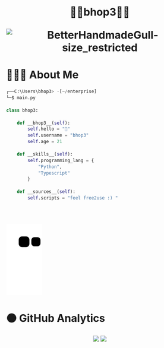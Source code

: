 ### 
<h1 align="center">🕵️‍♂️bhop3🕵️‍♂️</h>

![BetterHandmadeGull-size_restricted](https://cdn.discordapp.com/attachments/1133694521792811048/1134880759472210032/4DED2F61-E65B-4FA9-816A-0D78B5F272FD.gif)

# 👨🏻‍💻 About Me

```python
┌──C:\Users\bhop3> -[~/enterprise]
└─$ main.py

class bhop3:

    def __bhop3__(self):
        self.hello = "👋"
        self.username = "bhop3"
        self.age = 21

    def __skills__(self):
        self.programming_lang = {
            "Python",
            "Typescript"
        }
    
    def __sources__(self):
        self.scripts = "feel free2use :) "

```
<br><br>
  
![snake gif](https://github.com/DXVVAY/DXVVAY/blob/output/github-contribution-grid-snake.svg)<img align="center"> 
# ⚫ GitHub Analytics

<p align="center">
  <img height="140em" src="https://github-readme-stats-eight-theta.vercel.app/api?username=bhop3&show_icons=true&theme=dark&include_all_commits=true&count_private=true"/>
  <img height="140em" src="https://github-readme-stats-eight-theta.vercel.app/api/top-langs/?username=bhop3&layout=compact&langs_count=8&theme=dark"/>
</p>
